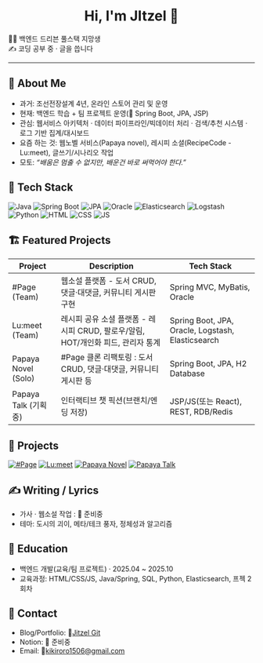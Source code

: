 <!-- 프로필 배너나 간단한 인사 -->
<h1 align="center">Hi, I'm JItzel 👋</h1>
  🧑‍💻 백엔드 드리븐 풀스택 지망생 <br/>
  ✍️ 코딩 공부 중 · 글을 씁니다

---

## 🙋 About Me
- 과거: 조선전장설계 4년, 온라인 스토어 관리 및 운영
- 현재: 백엔드 학습 + 팀 프로젝트 운영(🧪 Spring Boot, JPA, JSP)
- 관심: 웹서비스 아키텍처 · 데이터 파이프라인/빅데이터 처리 · 검색/추천 시스템 · 로그 기반 집계/대시보드
- 요즘 하는 것: 웹노벨 서비스(Papaya novel), 레시피 소셜(RecipeCode - Lu:meet), 글쓰기/시나리오 작업
- 모토: _“배움은 멈출 수 없지만, 배운건 바로 써먹어야 한다.”_

## 🧰 Tech Stack
<!-- shields.io 뱃지는 필요만큼 추가 -->
![Java](https://img.shields.io/badge/Java-17+-orange)
![Spring Boot](https://img.shields.io/badge/Spring%20Boot-3.x-6DB33F)
![JPA](https://img.shields.io/badge/JPA-Hibernate-59666C)
![Oracle](https://img.shields.io/badge/DB-Oracle%20%7C%20H2-blue)
![Elasticsearch](https://img.shields.io/badge/Search-Elasticsearch-005571)
![Logstash](https://img.shields.io/badge/ETL-Logstash-4C9A2A)
![Python](https://img.shields.io/badge/Python-3.x-yellow)
![HTML](https://img.shields.io/badge/HTML5-E34F26)
![CSS](https://img.shields.io/badge/CSS3-1572B6)
![JS](https://img.shields.io/badge/JavaScript-F7DF1E?logo=JavaScript&logoColor=000&style=flat-square)

## 🏗️ Featured Projects
| Project | Description | Tech Stack |
|---|---|---|
| #Page (Team) | 웹소설 플랫폼 - 도서 CRUD, 댓글·대댓글, 커뮤니티 게시판 구현 | Spring MVC, MyBatis, Oracle |
| Lu:meet (Team) | 레시피 공유 소셜 플랫폼 - 레시피 CRUD, 팔로우/알림, HOT/개인화 피드, 관리자 통계 | Spring Boot, JPA, Oracle, Logstash, Elasticsearch |
| Papaya Novel (Solo) | #Page 클론 리팩토링 : 도서 CRUD, 댓글·대댓글, 커뮤니티 게시판 등 | Spring Boot, JPA, H2 Database |
| Papaya Talk (기획 중) | 인터랙티브 챗 픽션(브랜치/엔딩 저장) | JSP/JS(또는 React), REST, RDB/Redis |

## 🔗 Projects
[![#Page](https://img.shields.io/badge/%23Page-웹노벨플랫폼-FF6F61?style=for-the-badge)](https://github.com/yes-ung/midterm-project-teamHashTagPage)
[![Lu:meet](https://img.shields.io/badge/Lu:meet-SNS형플랫폼-78C2AD?style=for-the-badge)]([https://github.com/mapadubumaenia/LU-meet](https://github.com/JItzel0126/LU-meet))
[![Papaya Novel](https://img.shields.io/badge/Papaya_Novel-Refactoring-B39CD0?style=for-the-badge)](https://github.com/JItzel0126/my_webpage)
[![Papaya Talk](https://img.shields.io/badge/Papaya_Talk-Interactive_Chat-89CFF0?style=for-the-badge)](https://github.com/JItzel0126/sample_chat)

## ✍️ Writing / Lyrics
- 가사 · 웹소설 작업 : 🔧 준비중
- 테마: 도시의 괴이, 메타/테크 풍자, 정체성과 알고리즘

## 🧭 Education
- 백엔드 개발(교육/팀 프로젝트) · 2025.04 ~ 2025.10
- 교육과정: HTML/CSS/JS, Java/Spring, SQL, Python, Elasticsearch, 프젝 2회차

## 🤝 Contact
- Blog/Portfolio: 🔧[Jitzel Git](https://github.com/JItzel0126/JItzel0126)
- Notion: 🔧 준비중
- Email: 🔧kikiroro1506@gmail.com

